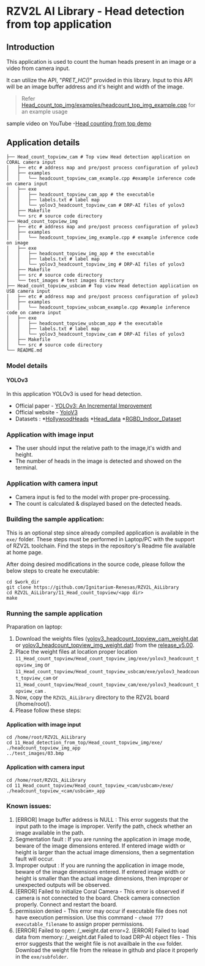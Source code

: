 # RZV2L AI Library - Head detection from top application

## Introduction

This application is used to count the human heads present in an image or a video from camera input.

It can utilize the API, "*PRET_HC()*" provided in this library. Input to this API will be an image buffer address and it's height and width of the image. 
> Refer [Head_count_top_img/examples/headcount_top_img_example.cpp](Head_count_top_img/examples/headcount_top_img_example.cpp) for an example usage

sample video on YouTube -[Head counting from top demo](https://youtu.be/z2WW2yyLAV0)

## Application details
```
├── Head_count_topview_cam # Top view Head detection application on CORAL camera input
│   ├── etc # address map and pre/post process configuration of yolov3
│   ├── examples
│   │   └── headcount_topview_cam_example.cpp #example inference code on camera input
│   ├── exe
│   │   ├── headcount_topview_cam_app # the executable
│   │   ├── labels.txt # label map
│   │   └── yolov3_headcount_topview_cam # DRP-AI files of yolov3
│   ├── Makefile
│   └── src # source code directory
├── Head_count_topview_img
│   ├── etc # address map and pre/post process configuration of yolov3
│   ├── examples
│   │   └── headcount_topview_img_example.cpp # example inference code on image
│   ├── exe
│   │   ├── headcount_topview_img_app # the executable
│   │   ├── labels.txt # label map
│   │   └── yolov3_headcount_topview_img # DRP-AI files of yolov3
│   ├── Makefile
│   ├── src # source code directory
│   └── test_images # test images directory
├── Head_count_topview_usbcam # Top view Head detection application on USB camera input
│   ├── etc # address map and pre/post process configuration of yolov3
│   ├── examples
│   │   └── headcount_topview_usbcam_example.cpp #example inference code on camera input
│   ├── exe
│   │   ├── headcount_topview_usbcam_app # the executable
│   │   ├── labels.txt # label map
│   │   └── yolov3_headcount_topview_cam # DRP-AI files of yolov3
│   ├── Makefile
│   └── src # source code directory
└── README.md
```

### Model details

#### YOLOv3
In this application YOLOv3 is used for head detection.
- Official paper - [YOLOv3: An Incremental Improvement](https://arxiv.org/pdf/1804.02767.pdf)
- Official website - [YoloV3](https://pjreddie.com/darknet/yolo/)
- Datasets : 
*[HollywoodHeads](https://www.di.ens.fr/willow/research/headdetection/)
*[Head_data](https://www.kaggle.com/datasets/houssad/head-data)
*[RGBD_Indoor_Dataset](https://drive.google.com/file/d/1fOub9LcNqfDlr-mEcdnenAJWw-rqWGmG/view)

### Application with image input
- The user should input the relative path to the image,it's width and height.
- The number of heads in the image is detected and showed on the terminal.

### Application with camera input
- Camera input is fed to the model with proper pre-processing.
- The count is calculated & displayed based on the detected heads.

### Building the sample application:

This is an optional step since already compiled application is available in the `exe/` folder.
These steps must be performed in Laptop/PC with the support of RZV2L toolchain. Find the steps in the repository's Readme file available at home page.

After doing desired modifications in the source code, please follow the below steps to create he executable: 

```
cd $work_dir
git clone https://github.com/Ignitarium-Renesas/RZV2L_AiLibrary 
cd RZV2L_AiLibrary/11_Head_count_topview/<app dir>
make
```

### Running the sample application
Praparation on laptop:
1. Download the weights files ([yolov3_headcount_topview_cam_weight.dat](https://github.com/Ignitarium-Renesas/RZV2L_AiLibrary/releases/tag/v5.00/yolov3_headcount_topview_cam_weight.dat) or [yolov3_headcount_topview_img_weight.dat](https://github.com/Ignitarium-Renesas/RZV2L_AiLibrary/releases/tag/v5.00/yolov3_headcount_topview_img_weight.dat)) from the [release_v5.00](https://github.com/Ignitarium-Renesas/RZV2L_AiLibrary/releases/tag/v5.00/).
2. Place the weight files at location proper location `11_Head_count_topview/Head_count_topview_img/exe/yolov3_headcount_topview_img` or `11_Head_count_topview/Head_count_topview_usbcam/exe/yolov3_headcount_topview_cam` or `11_Head_count_topview/Head_count_topview_cam/exe/yolov3_headcount_topview_cam` . 
3. Now, copy the `RZV2L_AiLibrary` directory to the RZV2L board (/home/root/).
4. Please follow these steps:

#### Application with image input
```
cd /home/root/RZV2L_AiLibrary 
cd 11_Head_detection_from_top/Head_count_topview_img/exe/
./headcount_topview_img_app
../test_images/03.bmp
```

#### Application with camera input
```
cd /home/root/RZV2L_AiLibrary 
cd 11_Head_count_topview/Head_count_topview_<cam/usbcam>/exe/
./headcount_topview_<cam/usbcam>_app
```
### Known issues:
1. [ERROR] Image buffer address is NULL : This error suggests that the input path to the image is improper. Verify the path, check whether an image available in the path.
2. Segmentation fault : If you are running the application in image mode, beware of the image dimensions entered. If entered image width or height is larger than the actual image dimensions, then a segmentation fault will occur.
3. Improper output : If you are running the application in image mode, beware of the image dimensions entered. If entered image width or height is smaller than the actual image dimensions, then improper or unexpected outputs will be observed.
4. [ERROR] Failed to initialize Coral Camera - This error is observed if camera is not connected to the board. Check camera connection properly. Connect and restart the board.
5. permission denied - This error may occur if executable file does not have execution permission. Use this command - `chmod 777 executable_filename` to assign proper permissions.
6. [ERROR] Failed to open: <prefix>/<prefix>_weight.dat error=2. [ERROR] Failed to load data from memory: <prefix>/<prefix>_weight.dat Failed to load DRP-AI object files - This error suggests that the weight file is not availbale in the `exe` folder. Download the weight file from the release in github and place it properly in the `exe/subfolder`.
